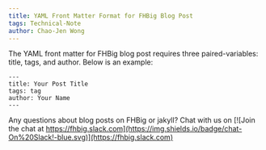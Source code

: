 ```yaml
---
title: YAML Front Matter Format for FHBig Blog Post
tags: Technical-Note
author: Chao-Jen Wong
---
```


The YAML front matter for FHBig blog post requires three paired-variables: title, tags, and author. Below is an example:
```
---
title: Your Post Title
tags: tag
author: Your Name
---
```

Any questions about blog posts on FHBig or jakyll? Chat with us on [![Join the chat at https://fhbig.slack.com](https://img.shields.io/badge/chat-On%20Slack!-blue.svg)](https://fhbig.slack.com)
